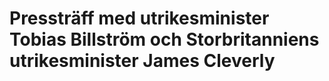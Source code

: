 # Pressträff med utrikesminister Tobias Billström och Storbritanniens utrikesminister James Cleverly


